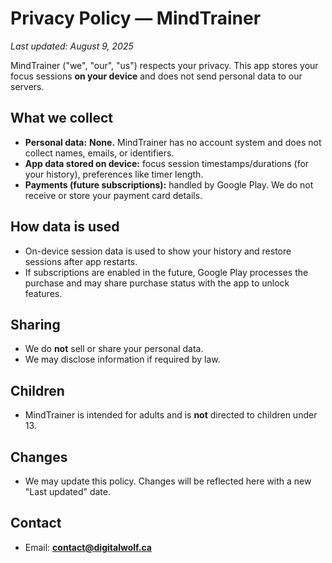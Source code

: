 # Privacy Policy — MindTrainer
_Last updated: August 9, 2025_

MindTrainer ("we", "our", "us") respects your privacy. This app stores your focus sessions **on your device** and does not send personal data to our servers.

## What we collect
- **Personal data:** **None.** MindTrainer has no account system and does not collect names, emails, or identifiers.
- **App data stored on device:** focus session timestamps/durations (for your history), preferences like timer length.
- **Payments (future subscriptions):** handled by Google Play. We do not receive or store your payment card details.

## How data is used
- On-device session data is used to show your history and restore sessions after app restarts.
- If subscriptions are enabled in the future, Google Play processes the purchase and may share purchase status with the app to unlock features.

## Sharing
- We do **not** sell or share your personal data.
- We may disclose information if required by law.

## Children
- MindTrainer is intended for adults and is **not** directed to children under 13.

## Changes
- We may update this policy. Changes will be reflected here with a new "Last updated" date.

## Contact
- Email: **contact@digitalwolf.ca**